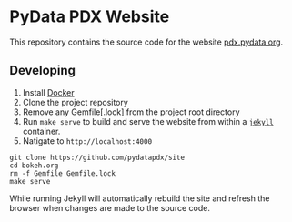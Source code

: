 # PyData PDX Website

This repository contains the source code for the website [pdx.pydata.org](https://pdx.pydata.org).

## Developing

1. Install [Docker](https://docs.docker.com/v17.12/install/)
2. Clone the project repository
3. Remove any Gemfile[.lock] from the project root directory
4. Run `make serve` to build and serve the website from within a [`jekyll`](https://hub.docker.com/r/jekyll/jekyll/) container.
5. Natigate to `http://localhost:4000`

```
git clone https://github.com/pydatapdx/site
cd bokeh.org
rm -f Gemfile Gemfile.lock
make serve
```

While running Jekyll will automatically rebuild the site and refresh the browser when changes are made to the source code.

